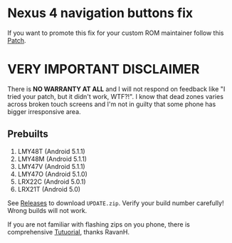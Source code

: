 # Nexus 4 navigation buttons fix

If you want to promote this fix for your custom ROM maintainer follow this [Patch](https://android-review.googlesource.com/#/c/147266).

# VERY IMPORTANT DISCLAIMER

There is **NO WARRANTY AT ALL** and I will not respond on feedback like "I tried your patch, but it didn't work, WTF?!". I know that dead zones varies across broken touch screens and I'm not in guilty that some phone has bigger irresponsive area.

## Prebuilts ##

1. LMY48T (Android 5.1.1)
2. LMY48M (Android 5.1.1)
3. LMY47V (Android 5.1.1)
4. LMY47O (Android 5.1.0)
5. LRX22C (Android 5.0.1)
6. LRX21T (Android 5.0)

See [Releases](https://github.com/seliverstov/nexus-4-navfix/releases) to download `UPDATE.zip`. Verify your build number carefully! Wrong builds will not work.

If you are not familiar with flashing zips on you phone, there is comprehensive [Tutuorial](http://status301.net/how-to-fix-nexus-4-unresponsive-soft-navigation-menu-buttons), thanks RavanH.

